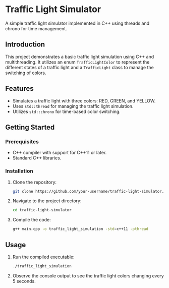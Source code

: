 # Traffic Light Simulator

A simple traffic light simulator implemented in C++ using threads and chrono for time management.

## Introduction

This project demonstrates a basic traffic light simulation using C++ and multithreading. It utilizes an enum `TrafficLightColor` to represent the different states of a traffic light and a `TrafficLight` class to manage the switching of colors.

## Features

- Simulates a traffic light with three colors: RED, GREEN, and YELLOW.
- Uses `std::thread` for managing the traffic light simulation.
- Utilizes `std::chrono` for time-based color switching.

## Getting Started

### Prerequisites

- C++ compiler with support for C++11 or later.
- Standard C++ libraries.

### Installation

1. Clone the repository:

   ```bash
   git clone https://github.com/your-username/traffic-light-simulator.git
   ```

2. Navigate to the project directory:

   ```bash
   cd traffic-light-simulator
   ```

3. Compile the code:

   ```bash
   g++ main.cpp -o traffic_light_simulation -std=c++11 -pthread
   ```

## Usage

1. Run the compiled executable:

   ```bash
   ./traffic_light_simulation
   ```

2. Observe the console output to see the traffic light colors changing every 5 seconds.